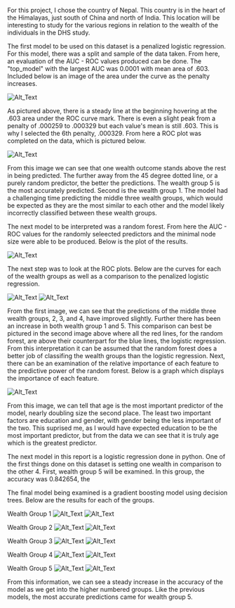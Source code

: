 For this project, I chose the country of Nepal. This country is in the heart of the Himalayas, just south of China and north of India. This location will be interesting to study for the various regions in relation to the wealth of the individuals in the DHS study. 

The first model to be used on this dataset is a penalized logistic regression. For this model, there was a split and sample of the data taken. From here, an evaluation of the AUC - ROC values produced can be done. The "top_model" with the largest AUC was 0.0001 with mean area of .603. Included below is an image of the area under the curve as the penalty increases.

![Alt_Text](/lr_plot.png)

As pictured above, there is a steady line at the beginning hovering at the .603 area under the ROC curve mark. There is even a slight peak from a penalty of .000259 to .000329 but each value's mean is still .603. This is why I selected the 6th penalty, .000329. From here a ROC plot was completed on the data, which is pictured below. 

![Alt_Text](/lr_auc.png)

From this image we can see that one wealth outcome stands above the rest in being predicted. The further away from the 45 degree dotted line, or a purely random predictor, the better the predictions. The wealth group 5 is the most accurately predicted. Second is the wealth group 1. The model had a challenging time predicting the middle three wealth groups, which would be expected as they are the most similar to each other and the model likely incorrectly classified between these wealth groups. 

The next model to be interpreted was a random forest. From here the AUC - ROC values for the randomly seleected predictors and the minimal node size were able to be produced. Below is the plot of the results.

![Alt_Text](/rf_res.png)

The next step was to look at the ROC plots. Below are the curves for each of the wealth groups as well as a comparison to the penalized logistic regression.

![Alt_Text](/rf_auc.png)
![Alt_Text](/rf_lr_auc.png)

From the first image, we can see that the predictions of the middle three wealth groups, 2, 3, and 4, have improved slightly. Further there has been an increase in both wealth group 1 and 5. This comparison can best be pictured in the second image above where all the red lines, for the random forest, are above their counterpart for the blue lines, the logistic regression. From this interpretation it can be assumed that the random forest does a better job of classifing the wealth groups than the logistic regression. Next, there can be an examination of the relative importance of each feature to the predictive power of the random forest. Below is a graph which displays the importance of each feature. 

![Alt_Text](/rf_fit.png)

From this image, we can tell that age is the most important predictor of the model, nearly doubling size the second place. The least two important factors are education and gender, with gender being the less important of the two. This suprised me, as I would have expected education to be the most important predictor, but from the data we can see that it is truly age which is the greatest predictor. 

The next model in this report is a logistic regression done in python. One of the first things done on this dataset is setting one wealth in comparison to the other 4. First, wealth group 5 will be examined. In this group, the accuracy was 0.842654, the 

The final model being examined is a gradient boosting model using decision trees. Below are the results for each of the groups.

Wealth Group 1
![Alt_Text](/gradboost1.png)
![Alt_Text](/gradboost1ROC.png)

Wealth Group 2
![Alt_Text](/gradboost2.png)
![Alt_Text](/gradboost2ROC.png)

Wealth Group 3
![Alt_Text](/gradboost3.png)
![Alt_Text](/gradboost3ROC.png)

Wealth Group 4
![Alt_Text](/gradboost4.png)
![Alt_Text](/gradboost4ROC.png)

Wealth Group 5
![Alt_Text](/gradboost5.png)
![Alt_Text](/gradboost5ROC.png)

From this information, we can see a steady increase in the accuracy of the model as we get into the higher numbered groups. Like the previous models, the most accurate predictions came for wealth group 5. 
